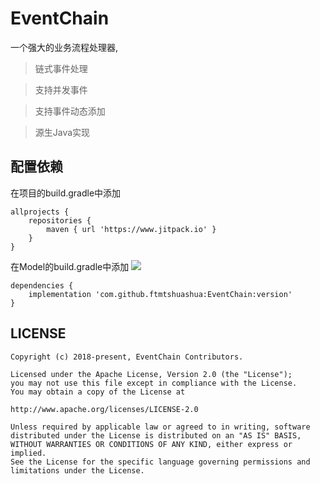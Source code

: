 # EventChain
一个强大的业务流程处理器,
>链式事件处理

>支持并发事件

>支持事件动态添加

>源生Java实现

## 配置依赖

在项目的build.gradle中添加
```
allprojects {
    repositories {
        maven { url 'https://www.jitpack.io' }
    }
}
```
在Model的build.gradle中添加 [![](https://jitpack.io/v/ftmtshuashua/EventChain.svg)](https://jitpack.io/#ftmtshuashua/EventChain)
```
dependencies {
    implementation 'com.github.ftmtshuashua:EventChain:version'
}
```


## LICENSE

```
Copyright (c) 2018-present, EventChain Contributors.

Licensed under the Apache License, Version 2.0 (the "License");
you may not use this file except in compliance with the License.
You may obtain a copy of the License at

http://www.apache.org/licenses/LICENSE-2.0

Unless required by applicable law or agreed to in writing, software
distributed under the License is distributed on an "AS IS" BASIS,
WITHOUT WARRANTIES OR CONDITIONS OF ANY KIND, either express or implied.
See the License for the specific language governing permissions and
limitations under the License.
```




